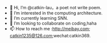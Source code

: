- 👋 Hi, I’m @catkin-lau，a poet not write poem.
- 👀 I’m interested in the computing architecture.
- 🌱 I’m currently learning SNN.
- 💞️ I’m looking to collaborate on coding,haha
- 📫 How to reach me :http://meibay.com; catkin1235@126.com;wechat:catkin369.
